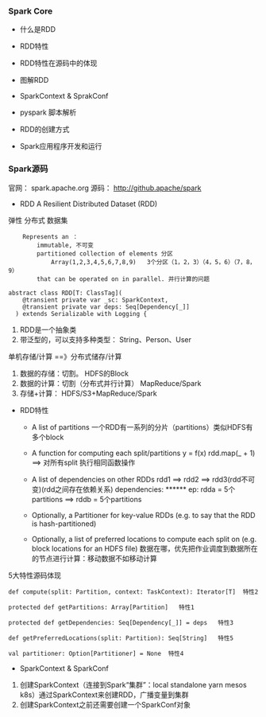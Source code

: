### Spark Core

- 什么是RDD

- RDD特性

- RDD特性在源码中的体现

- 图解RDD

- SparkContext & SprakConf

- pyspark 脚本解析

- RDD的创建方式

- Spark应用程序开发和运行

### Spark源码

官网： spark.apache.org
源码： http://github.apache/spark

- RDD
A Resilient Distributed Dataset (RDD)

弹性  分布式    数据集

```
    Represents an ：
        immutable, 不可变
        partitioned collection of elements 分区
            Array(1,2,3,4,5,6,7,8,9)   3个分区（1，2，3）（4，5，6）（7，8，9）
        that can be operated on in parallel. 并行计算的问题
```



```
abstract class RDD[T: ClassTag](
    @transient private var _sc: SparkContext,
    @transient private var deps: Seq[Dependency[_]]
  ) extends Serializable with Logging {

```

1.  RDD是一个抽象类
2.  带泛型的，可以支持多种类型： String、Person、User

单机存储/计算 ==》分布式储存/计算

1.  数据的存储：切割。 HDFS的Block
2.  数据的计算：切割（分布式并行计算） MapReduce/Spark
3.  存储+计算： HDFS/S3+MapReduce/Spark

- RDD特性

    - A list of partitions
        一个RDD有一系列的分片（partitions）类似HDFS有多个block

    - A function for computing each split/partitions
        y = f(x)
        rdd.map(_ + 1)  ==> 对所有split 执行相同函数操作

    - A list of dependencies on other RDDs
        rdd1 ==> rdd2 ==> rdd3(rdd不可变)(rdd之间存在依赖关系)
        dependencies: ******
        ep: rdda = 5个partitions
        ==>
        rddb = 5个partitions


    - Optionally, a Partitioner for key-value RDDs (e.g. to say that the RDD is hash-partitioned)

    - Optionally, a list of preferred locations to compute each split on (e.g. block locations for
      an HDFS file)
        数据在哪，优先把作业调度到数据所在的节点进行计算：移动数据不如移动计算 

5大特性源码体现

    def compute(split: Partition, context: TaskContext): Iterator[T]  特性2

    protected def getPartitions: Array[Partition]   特性1

    protected def getDependencies: Seq[Dependency[_]] = deps   特性3

    def getPreferredLocations(split: Partition): Seq[String]   特性5

    val partitioner: Option[Partitioner] = None  特性4


- SparkContext & SparkConf

1.  创建SparkContext（连接到Spark“集群”：local standalone yarn mesos k8s）通过SparkContext来创建RDD，广播变量到集群
2.  创建SparkContext之前还需要创建一个SparkConf对象


 
